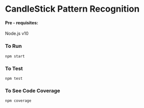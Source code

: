 # CandleStick Pattern Recognition

#### Pre - requisites:
Node.js v10

### To Run
`npm start`

### To Test
`npm test`

### To See Code Coverage
`npm coverage`
